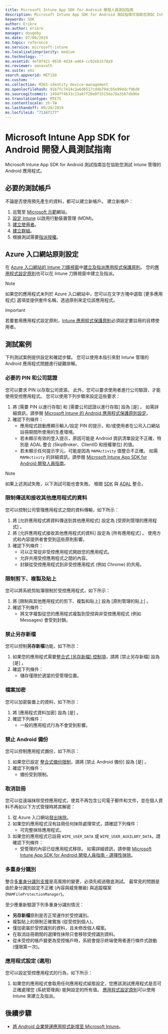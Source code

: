 ```yaml
---
title: Microsoft Intune App SDK for Android 開發人員測試指南
description: Microsoft Intune App SDK for Android 測試指南可協助您測試 Intune 管理的 Android 應用程式。
keywords: SDK
author: Erikre
ms.author: erikre
manager: dougeby
ms.date: 07/09/2019
ms.topic: reference
ms.service: microsoft-intune
ms.localizationpriority: medium
ms.technology: ''
ms.assetid: 4ef8f421-9610-4d34-a464-cc02eb1578a9
ms.reviewer: aanavath
ms.suite: ems
search.appverid: MET150
ms.custom: ''
ms.collection: M365-identity-device-management
ms.openlocfilehash: 91b7fc7414c3a6d6517cd4b704cb5e99ddcf96d0
ms.sourcegitcommit: 1494ff4b33c13a87f20e0f3315da79a3567db96e
ms.translationtype: MTE75
ms.contentlocale: zh-TW
ms.lasthandoff: 09/20/2019
ms.locfileid: "71167177"
---
```

# <a name="microsoft-intune-app-sdk-for-android-developers-testing-guide"></a>Microsoft Intune App SDK for Android 開發人員測試指南

Microsoft Intune App SDK for Android 測試指南旨在協助您測試 Intune 管理的 Android 應用程式。  

## <a name="prerequisite-test-accounts"></a>必要的測試帳戶
不論是否使用預先產生的資料，都可以建立新帳戶。 建立新帳戶：
1. 巡覽至 [Microsoft 示範](https://demos.microsoft.com/environments/create/tenant)網站。 
2. [設定 Intune](setup-steps.md) 以啟用行動裝置管理 (MDM)。
3. [建立使用者](users-add.md)。
4. [建立群組](groups-add.md)。
5. 根據測試需要[指派授權](licenses-assign.md)。


## <a name="azure-portal-policy-configuration"></a>Azure 入口網站原則設定
在 [Azure 入口網站的 Intune 刀鋒視窗](app-protection-policies.md)中[建立及指派應用程式保護原則](https://portal.azure.com/?feature.customportal=false#blade/Microsoft_Intune_Apps/MainMenu/14/selectedMenuItem/Overview)。 您的[應用程式設定原則](app-configuration-policies-overview.md)也可以在 Intune 刀鋒視窗中建立及指派。

> [!NOTE]
> 如果您的應用程式未列於 Azure 入口網站中，您可以在文字方塊中選取 [更多應用程式]  選項並提供套件名稱，透過原則來定位該應用程式。

> [!IMPORTANT]
> 若要套用應用程式設定原則，[Intune 應用程式保護原則](app-protection-policy.md)必須設定要註冊的目標使用者。

## <a name="test-cases"></a>測試案例

下列測試案例提供設定和確認步驟。 您可以使用本指引來對 Intune 管理的 Android 應用程式問題進行疑難排解。

### <a name="required-pin-and-corporate-credentials"></a>必要的 PIN 和公司認證

您可以要求 PIN 以存取公司資源。 此外，您可以要求使用者進行公司驗證，才能使用受控應用程式。 您可以使用下列步驟來設定這些要求：

1. 將 [需要 PIN 以進行存取]  和 [需要公司認證以進行存取]  設為 [是]  。 如需詳細資訊，請參閱 [Microsoft Intune 的 Android 應用程式保護原則設定](app-protection-policy-settings-android.md#access-requirements)。
2. 確認下列條件：
    - 應用程式啟動應顯示輸入/設定 PIN 的提示，和/或使用者在公司入口網站註冊期間所使用的生產環境。
    - 若未顯示有效的登入提示，原因可能是 Android 資訊清單設定不正確，特別是 ADAL 整合 (SkipBroker、ClientID 和授權單位) 的值。
    - 若未顯示任何提示字元，可能是因為 `MAMActivity` 值整合不正確。 如需 `MAMActivity` 的詳細資訊，請參閱 [Microsoft Intune App SDK for Android 開發人員指南](app-sdk-android.md)。

> [!NOTE] 
> 如果上述測試失敗，以下測試可能也會失敗。 檢閱 [SDK](app-sdk-android.md##sdk-integration) 與 [ADAL](app-sdk-android.md#configure-azure-active-directory-authentication-library-adal) 整合。

### <a name="restrict-transferring-and-receiving-data-with-other-apps"></a>限制傳送和接收其他應用程式的資料
您可以控制公司管理應用程式之間的資料傳輸，如下所示：

1. 將 [允許應用程式將資料傳送到其他應用程式]  設定為 [受原則管理的應用程式]  。
2. 將 [允許應用程式接收其他應用程式的資料]  設定為 [所有應用程式]  。 使用方式和內容提供者會受到這些原則影響。
3. 確認下列條件：
    - 可以正常從非受控應用程式開啟您的應用程式。
    - 允許共用受控應用程式之間的內容。
    - 封鎖從受控應用程式到非受控應用程式 (例如 Chrome) 的共用。

### <a name="restrict-cut-copy-and-paste"></a>限制剪下、複製及貼上
您可以將系統剪貼簿限制於受控應用程式，如下所示：

1. 將 [限制與其他應用程式的剪下、複製和貼上]  設為 [原則管理的貼上]  。
2. 確認下列條件：
    - 將文字複製從您的應用程式複製到受控與非受控應用程式 (例如 Messages) 會受到封鎖。

### <a name="prevent-save-as"></a>禁止**另存新檔**
您可以控制**另存新檔**功能，如下所示：

1. 如果您的應用程式需要[整合式 [另存新檔] 控制項](app-sdk-android.md#example-determine-if-saving-to-device-or-cloud-storage-is-permitted)，請將 [禁止另存新檔]  設為 [是]  。
2. 確認下列條件：
    - 儲存僅限於適當的受管理位置。

### <a name="file-encryption"></a>檔案加密
您可以加密裝置上的資料，如下所示：

1. 將 [應用程式資料加密]  設為 [是]  。
2. 確認下列條件：
    - 一般的應用程式行為不會受到影響。

### <a name="prevent-android-backups"></a>禁止 Android 備份
您可以控制應用程式備份，如下所示：

1. 如果您已設定 [整合式備份限制](app-sdk-android.md#protecting-backup-data)，請將 [禁止 Android 備份]  設為 [是]  。
2. 確認下列條件：
    - 備份受到限制。

### <a name="unenrollment"></a>取消註冊
您可以從遠端抹除受控應用程式，使其不再包含公司電子郵件和文件，並在個人資料不再如以下方式管理時將其解密：

1. 從 Azure 入口網站[發出抹除](apps-selective-wipe.md)。
2. 如果您的應用程式沒有註冊任何抹除處理常式，請確認下列條件：
    - 可完整抹除應用程式。
3. 如果您的應用程式已註冊 `WIPE_USER_DATA` 或 `WIPE_USER_AUXILARY_DATA`，請確認下列條件：
    - 受管理的內容已從應用程式移除。 如需詳細資訊，請參閱 [Microsoft Intune App SDK for Android 開發人員指南 - 選擇性抹除](app-sdk-android.md#selective-wipe)。

### <a name="multi-identity"></a>多重身分識別
整合[多重身分識別支援](app-sdk-android.md#multi-identity-optional)是高風險的變更，必須先經過徹底測試。 最常見的問題是由於身分識別設定不正確 (內容與威脅層級) 與追蹤檔案 (`MAMFileProtectionManager`)。

至少應重新驗證下列多重身分識別情況：

- **另存新檔**原則是否正常運作於受控識別。
- 複製貼上的限制正確實施 (從受控到個人)。
- 僅加密屬於受控識別的資料，且未修改個人檔案。
- 在取消註冊期間的選擇性抹除只會移除受控識別資料。
- 從未受控的帳戶變更為受控帳戶時，系統會提示終端使用者進行條件式啟動 (僅限第一次)。

### <a name="app-configuration-optional"></a>應用程式設定 (選用)
您可以設定受控應用程式的行為，如下所示：

1. 如果您的應用程式會取用任何應用程式組態設定，您應該測試應用程式是否可正確處理您 (系統管理員) 能夠設定的所有值。 [應用程式設定原則](app-configuration-policies-overview.md)可以使用 Intune 來建立及指派。

## <a name="next-steps"></a>後續步驟

- [將 Android 企業營運應用程式新增至 Microsoft Intune](lob-apps-android.md)。

